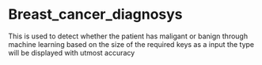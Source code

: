 # Breast_cancer_diagnosys
This is used to detect whether the patient has maligant or banign through machine learning based on the size of the required keys as a input the type will be displayed with utmost accuracy
